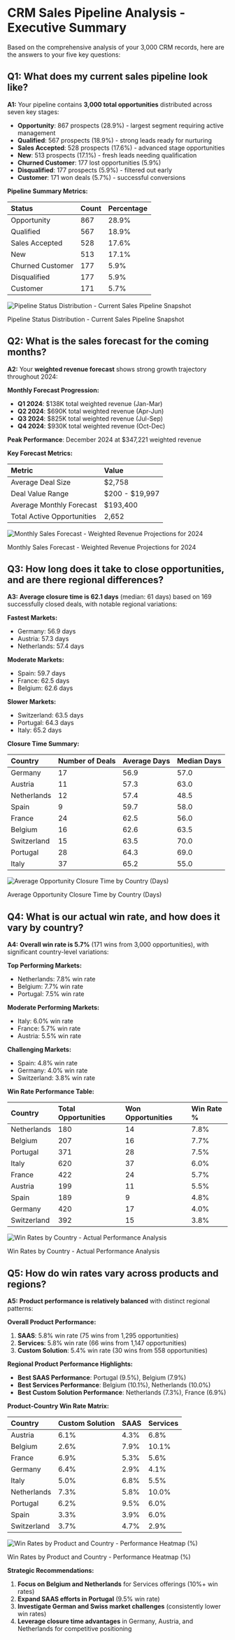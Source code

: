 # CRM Sales Pipeline Analysis - Executive Summary

Based on the comprehensive analysis of your 3,000 CRM records, here are the answers to your five key questions:

## Q1: What does my current sales pipeline look like?

**A1:** Your pipeline contains **3,000 total opportunities** distributed across seven key stages:

- **Opportunity**: 867 prospects (28.9%) - largest segment requiring active management
- **Qualified**: 567 prospects (18.9%) - strong leads ready for nurturing
- **Sales Accepted**: 528 prospects (17.6%) - advanced stage opportunities
- **New**: 513 prospects (17.1%) - fresh leads needing qualification
- **Churned Customer**: 177 lost opportunities (5.9%)
- **Disqualified**: 177 prospects (5.9%) - filtered out early
- **Customer**: 171 won deals (5.7%) - successful conversions

**Pipeline Summary Metrics:**


| Status | Count | Percentage |
| :-- | :-- | :-- |
| Opportunity | 867 | 28.9% |
| Qualified | 567 | 18.9% |
| Sales Accepted | 528 | 17.6% |
| New | 513 | 17.1% |
| Churned Customer | 177 | 5.9% |
| Disqualified | 177 | 5.9% |
| Customer | 171 | 5.7% |

![Pipeline Status Distribution - Current Sales Pipeline Snapshot](https://pplx-res.cloudinary.com/image/upload/v1751772926/pplx_code_interpreter/ada48597_msolyn.jpg)

Pipeline Status Distribution - Current Sales Pipeline Snapshot

## Q2: What is the sales forecast for the coming months?

**A2:** Your **weighted revenue forecast** shows strong growth trajectory throughout 2024:

**Monthly Forecast Progression:**

- **Q1 2024**: \$138K total weighted revenue (Jan-Mar)
- **Q2 2024**: \$690K total weighted revenue (Apr-Jun)
- **Q3 2024**: \$825K total weighted revenue (Jul-Sep)
- **Q4 2024**: \$930K total weighted revenue (Oct-Dec)

**Peak Performance**: December 2024 at \$347,221 weighted revenue

**Key Forecast Metrics:**


| Metric | Value |
| :-- | :-- |
| Average Deal Size | \$2,758 |
| Deal Value Range | \$200 - \$19,997 |
| Average Monthly Forecast | \$193,400 |
| Total Active Opportunities | 2,652 |

![Monthly Sales Forecast - Weighted Revenue Projections for 2024](https://pplx-res.cloudinary.com/image/upload/v1751772946/pplx_code_interpreter/b56ba7d2_pn5pv5.jpg)

Monthly Sales Forecast - Weighted Revenue Projections for 2024

## Q3: How long does it take to close opportunities, and are there regional differences?

**A3:** **Average closure time is 62.1 days** (median: 61 days) based on 169 successfully closed deals, with notable regional variations:

**Fastest Markets:**

- Germany: 56.9 days
- Austria: 57.3 days
- Netherlands: 57.4 days

**Moderate Markets:**

- Spain: 59.7 days
- France: 62.5 days
- Belgium: 62.6 days

**Slower Markets:**

- Switzerland: 63.5 days
- Portugal: 64.3 days
- Italy: 65.2 days

**Closure Time Summary:**


| Country | Number of Deals | Average Days | Median Days |
| :-- | :-- | :-- | :-- |
| Germany | 17 | 56.9 | 57.0 |
| Austria | 11 | 57.3 | 63.0 |
| Netherlands | 12 | 57.4 | 48.5 |
| Spain | 9 | 59.7 | 58.0 |
| France | 24 | 62.5 | 56.0 |
| Belgium | 16 | 62.6 | 63.5 |
| Switzerland | 15 | 63.5 | 70.0 |
| Portugal | 28 | 64.3 | 69.0 |
| Italy | 37 | 65.2 | 55.0 |

![Average Opportunity Closure Time by Country (Days)](https://pplx-res.cloudinary.com/image/upload/v1751772970/pplx_code_interpreter/b1bb4857_rplzk2.jpg)

Average Opportunity Closure Time by Country (Days)

## Q4: What is our actual win rate, and how does it vary by country?

**A4:** **Overall win rate is 5.7%** (171 wins from 3,000 opportunities), with significant country-level variations:

**Top Performing Markets:**

- Netherlands: 7.8% win rate
- Belgium: 7.7% win rate
- Portugal: 7.5% win rate

**Moderate Performing Markets:**

- Italy: 6.0% win rate
- France: 5.7% win rate
- Austria: 5.5% win rate

**Challenging Markets:**

- Spain: 4.8% win rate
- Germany: 4.0% win rate
- Switzerland: 3.8% win rate

**Win Rate Performance Table:**


| Country | Total Opportunities | Won Opportunities | Win Rate % |
| :-- | :-- | :-- | :-- |
| Netherlands | 180 | 14 | 7.8% |
| Belgium | 207 | 16 | 7.7% |
| Portugal | 371 | 28 | 7.5% |
| Italy | 620 | 37 | 6.0% |
| France | 422 | 24 | 5.7% |
| Austria | 199 | 11 | 5.5% |
| Spain | 189 | 9 | 4.8% |
| Germany | 420 | 17 | 4.0% |
| Switzerland | 392 | 15 | 3.8% |

![Win Rates by Country - Actual Performance Analysis](https://pplx-res.cloudinary.com/image/upload/v1751772987/pplx_code_interpreter/652911a1_uqcal6.jpg)

Win Rates by Country - Actual Performance Analysis

## Q5: How do win rates vary across products and regions?

**A5:** **Product performance is relatively balanced** with distinct regional patterns:

**Overall Product Performance:**

1. **SAAS**: 5.8% win rate (75 wins from 1,295 opportunities)
2. **Services**: 5.8% win rate (66 wins from 1,147 opportunities)
3. **Custom Solution**: 5.4% win rate (30 wins from 558 opportunities)

**Regional Product Performance Highlights:**

- **Best SAAS Performance**: Portugal (9.5%), Belgium (7.9%)
- **Best Services Performance**: Belgium (10.1%), Netherlands (10.0%)
- **Best Custom Solution Performance**: Netherlands (7.3%), France (6.9%)

**Product-Country Win Rate Matrix:**


| Country | Custom Solution | SAAS | Services |
| :-- | :-- | :-- | :-- |
| Austria | 6.1% | 4.3% | 6.8% |
| Belgium | 2.6% | 7.9% | 10.1% |
| France | 6.9% | 5.3% | 5.6% |
| Germany | 6.4% | 2.9% | 4.1% |
| Italy | 5.0% | 6.8% | 5.5% |
| Netherlands | 7.3% | 5.8% | 10.0% |
| Portugal | 6.2% | 9.5% | 6.0% |
| Spain | 3.3% | 3.9% | 6.0% |
| Switzerland | 3.7% | 4.7% | 2.9% |

![Win Rates by Product and Country - Performance Heatmap (%)](https://pplx-res.cloudinary.com/image/upload/v1751773010/pplx_code_interpreter/2b642a70_bf9f9y.jpg)

Win Rates by Product and Country - Performance Heatmap (%)

**Strategic Recommendations:**

1. **Focus on Belgium and Netherlands** for Services offerings (10%+ win rates)
2. **Expand SAAS efforts in Portugal** (9.5% win rate)
3. **Investigate German and Swiss market challenges** (consistently lower win rates)
4. **Leverage closure time advantages** in Germany, Austria, and Netherlands for competitive positioning
